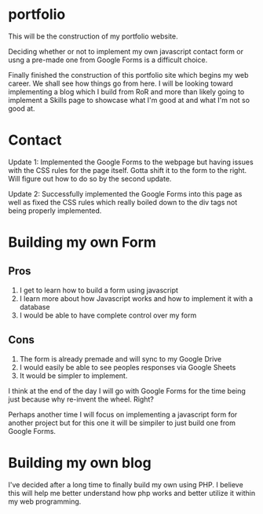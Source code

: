 portfolio
=========

This will be the construction of my portfolio website. 

Deciding whether or not to implement my own javascript contact form or usng a pre-made one from Google Forms is a difficult choice. 

Finally finished the construction of this portfolio site which begins my web career. We shall see how things go from here. I will be looking toward implementing a blog which I build from RoR and more than likely going to implement a Skills page to showcase what I'm good at and what I'm not so good at. 

Contact
=========

Update 1: Implemented the Google Forms to the webpage but having issues with the CSS rules for the page itself. Gotta shift it to the form to the right. Will figure out how to do so by the second update. 

Update 2: Successfully implemented the Google Forms into this page as well as fixed the CSS rules which really boiled down to the div tags not being properly implemented. 

Building my own Form 
=========

Pros
---------
1) I get to learn how to build a form using javascript 
2) I learn more about how Javascript works and how to implement it with a database 
3) I would be able to have complete control over my form 

Cons
---------
1) The form is already premade and will sync to my Google Drive 
2) I would easily be able to see peoples responses via Google Sheets 
3) It would be simpler to implement. 

I think at the end of the day I will go with Google Forms for the time being just because why re-invent the wheel. Right? 

Perhaps another time I will focus on implementing a javascript form for another project but for this one it will be simpiler to just build one from Google Forms. 

Building my own blog
===========
I've decided after a long time to finally build my own using PHP. I believe this will help me better understand how php works and better utilize it within my web programming. 
